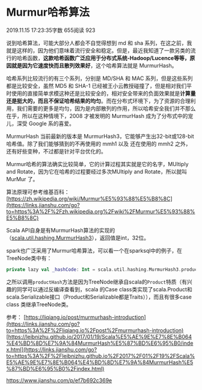 # Murmur哈希算法

2019.11.15 17:23:35字数 655阅读 923

说到哈希算法，可能大部分人都会不自觉得想到 md 和 sha 系列，在这之前，我就是这样的，因为他们意味着流行安全和稳定。但是，最近我知道了一款另类的流行的哈希函数，**这款哈希函数广泛应用于分布式系统-Hadoop/Lucence等等，原因就是因为它速度快而且散列效果好**，这个哈希算法就是 MurmurHash。

哈希系列比较流行的有三个系列，分别是 MD/SHA 和 MAC 系列，但是这些系列都是比较安全，虽然 MD5 和 SHA-1 已经被王小云教授碰撞了，但是相对我们平时使用的直接简单求模这种还是比较安全的，相对安全带来的负面效果就是**计算量还是挺大的，而且不保证哈希结果的均匀**。而在分布式环境下，为了资源的合理利用，我们需要的更多是均匀，因为是内部散列的作用，所以哈希安全我们并不那么在乎，所以在这种情境下，2008 才被发明的 MurmurHash 成为了分布式中的宠儿，深受 Google 系的喜爱。

MurmurHash 当前最新的版本是 MurmurHash3，它能够产生出32-bit或128-bit哈希值。除了我们能够猜到的不再使用的 mmh1 以及 还在使用的 mmh2 之外，还有好些变种，不过都是针对平台优化的。

Murmur哈希的算法确实比较简单，它的计算过程其实就是它的名字，MUltiply and Rotate，因为它在哈希的过程要经过多次MUltiply and Rotate，所以就叫 MurMur 了。

算法原理可参考维基百科：[https://zh.wikipedia.org/wiki/Murmur%E5%93%88%E5%B8%8C](https://links.jianshu.com/go?to=https%3A%2F%2Fzh.wikipedia.org%2Fwiki%2FMurmur%E5%93%88%E5%B8%8C)

Scala API自身是有MurmurHash算法的实现的（[scala.util.hashing.MurmurHash3](https://links.jianshu.com/go?to=http%3A%2F%2Fwww.scala-lang.org%2Fapi%2Fcurrent%2Fscala%2Futil%2Fhashing%2FMurmurHash3%24.html)），返回值是int，32位。

spark也广泛采用了Murmur哈希算法，可以看一个在sparksql中的例子，在TreeNode类中有：

```kotlin
private lazy val _hashCode: Int = scala.util.hashing.MurmurHash3.productHash(this)
```

之所以调用`productHash`方法是因为TreeNode继承自scala的`Product`特质（有兴趣的同学可以通过反编译查看到，scala 的Case class类实现了scala.Product和scala.Serializable接口（Product和Serializable都是Traits）），而且有很多case class 类继承TreeNode类。

参考：
[https://liqiang.io/post/murmurhash-introduction](https://links.jianshu.com/go?to=https%3A%2F%2Fliqiang.io%2Fpost%2Fmurmurhash-introduction)
[https://leibnizhu.github.io/2017/01/19/Scala%E5%AE%9E%E7%8E%B064%E4%BD%8D%E7%9A%84MurmurHash%E5%87%BD%E6%95%B0/index.html](https://links.jianshu.com/go?to=https%3A%2F%2Fleibnizhu.github.io%2F2017%2F01%2F19%2FScala%E5%AE%9E%E7%8E%B064%E4%BD%8D%E7%9A%84MurmurHash%E5%87%BD%E6%95%B0%2Findex.html)



https://www.jianshu.com/p/ef7b692c369e